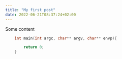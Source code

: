 ```yaml
---
title: "My first post"
date: 2022-06-21T08:37:24+02:00
---
```

Some content

```c
    int main(int argc, char** argv, char** envp){

        return 0;
    }
```

